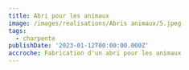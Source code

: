 ```yaml
---
title: Abri pour les animaux
image: /images/realisations/Abris animaux/5.jpeg
tags:
  - charpente
publishDate: '2023-01-12T00:00:00.000Z'
accroche: Fabrication d'un abri pour les animaux
---
```



